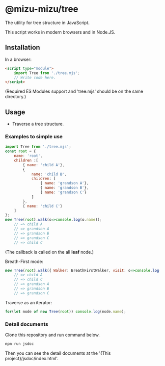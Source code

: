 # @mizu-mizu/tree
The utility for tree structure in JavaScript.

This script works in modern browsers and in Node.JS.

## Installation
In a browser:
```html
<script type="module">
    import Tree from './tree.mjs';
    // Write code here.
</script>
```
(Required ES Modules support and 'tree.mjs' should be on the same directory.)

## Usage
- Traverse a tree structure.

### Examples to simple use
```javascript
import Tree from './tree.mjs';
const root = {
    name: 'root',
    children :[
        { name: 'child A'},
        {
            name: 'child B',
            children: [
                { name: 'grandson A'},
                { name: 'grandson B'},
                { name: 'grandson C'}
            ]
        },
        { name: 'child C'}
    ]
};
new Tree(root).walk(o=>console.log(o.name));
    // => child A
    // => grandson A
    // => grandson B
    // => grandson C
    // => child C
```
(The callback is called on the all **leaf** node.)

Breath-First mode:
```javascript
new Tree(root).walk({ Walker: BreathFirstWalker, visit: o=>console.log(o.name) });
    // => child A
    // => child C
    // => grandson A
    // => grandson B
    // => grandson C
```

Traverse as an iterator:
```javascript
for(let node of new Tree(root)) console.log(node.name);
```

### Detail documents
Clone this repository and run command below.
```cmd
npm run jsdoc
```
Then you can see the detail documents at the '{This project}/jsdoc/index.html'.